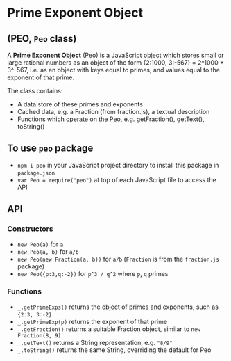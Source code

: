 # Prime Exponent Object
## (PEO, `Peo` class)

A **Prime Exponent Object** (Peo) is a JavaScript object which stores small or large rational numbers as an object of the form {2:1000, 3:-567} = 2^1000 * 3^-567, i.e. as an object with keys equal to primes, and values equal to the exponent of that prime.

The class contains:
- A data store of these primes and exponents
- Cached data, e.g. a Fraction (from fraction.js), a textual description
- Functions which operate on the Peo, e.g. getFraction(), getText(), toString()

## To use `peo` package
- `npm i peo` in your JavaScript project directory to install this package in `package.json`
- `var Peo = require("peo")` at top of each JavaScript file to access the API

## API
### Constructors
- `new Peo(a)` for `a`
- `new Peo(a, b)` for `a/b`
- `new Peo(new Fraction(a, b))` for `a/b`  (`Fraction` is from the `fraction.js` package)
- `new Peo({p:3,q:-2})` for `p^3 / q^2` where `p`, `q` primes

### Functions
- `_.getPrimeExps()` returns the object of primes and exponents, such as `{2:3, 3:-2}`
- `_.getPrimeExp(p)` returns the exponent of that prime
- `_.getFraction()` returns a suitable Fraction object, similar to `new Fraction(8, 9)`
- `_.getText()` returns a String representation, e.g. `"8/9"`
- `_.toString()` returns the same String, overriding the default for Peo
